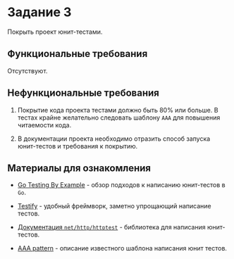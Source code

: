 # Задание 3

Покрыть проект юнит-тестами.

## Функциональные требования

Отсутствуют.

## Нефункциональные требования

1. Покрытие кода проекта тестами должно быть 80% или больше. В тестах крайне
   желательно следовать шаблону `AAA` для повышения читаемости кода.

1. В документации проекта необходимо отразить способ запуска юнит-тестов и
   требования к покрытию.

## Материалы для ознакомления

- [Go Testing By Example](https://youtu.be/X4rxi9jStLo?si=V9MwLmcXsNriY_yT&t=0) -
  обзор подходов к написанию юнит-тестов в `Go`.

- [Testify](https://github.com/stretchr/testify) - удобный фреймворк, заметно
  упрощающий написание тестов.

- [Документация `net/http/httptest`](https://pkg.go.dev/net/http/httptest) -
  библиотека для написания юнит-тестов.

- [AAA pattern](https://www.thephilocoder.com/unit-testing-aaa-pattern/) -
  описание известного шаблона написания юнит тестов.

